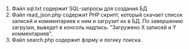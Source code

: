 1. Файл sql.txt содержит SQL-запросы для создания БД 
2. Файл read_json.php содержит PHP скрипт, который скачает список записей и комментариев к ним и загрузит их в БД. По завершению загрузки, выведет в консоль надпись: "Загружено Х записей и Y комментариев".
3. Файл search.php содержит форму и логику поиска.
